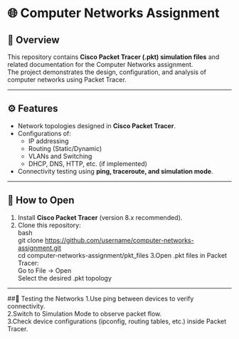 # 🌐 Computer Networks Assignment

## 📌 Overview
This repository contains **Cisco Packet Tracer (.pkt) simulation files** and related documentation for the Computer Networks assignment.  
The project demonstrates the design, configuration, and analysis of computer networks using Packet Tracer.


---

## ⚙️ Features
- Network topologies designed in **Cisco Packet Tracer**.
- Configurations of:
  - IP addressing
  - Routing (Static/Dynamic)
  - VLANs and Switching
  - DHCP, DNS, HTTP, etc. (if implemented)
- Connectivity testing using **ping, traceroute, and simulation mode**.

---

## 🚀 How to Open
1. Install **Cisco Packet Tracer** (version 8.x recommended).
2. Clone this repository:<br>
   bash<br>
   git clone https://github.com/username/computer-networks-assignment.git<br>
   cd computer-networks-assignment/pkt_files
3.Open .pkt files in Packet Tracer:<br>
  Go to File → Open<br>
  Select the desired .pkt topology<br>

---

##🧪 Testing the Networks
1.Use ping between devices to verify connectivity.<br>
2.Switch to Simulation Mode to observe packet flow.<br>
3.Check device configurations (ipconfig, routing tables, etc.) inside Packet Tracer.<br>
